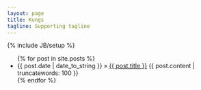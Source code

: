 ```yaml
---
layout: page
title: Kungs
tagline: Supporting tagline
---
```

{% include JB/setup %}

<ul class="posts">
  {% for post in site.posts %}
    <li>
    	<span class="post-title">{{ post.date | date_to_string }} &raquo; <a href="{{ BASE_PATH }}{{ post.url }}">{{ post.title }}</a>
    	</span>{{ post.content | truncatewords: 100 }}
    </li>
  {% endfor %}
</ul>
